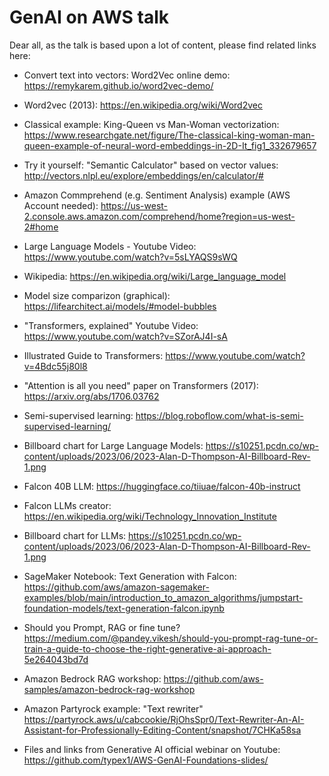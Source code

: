 # GenAI on AWS talk

Dear all, as the talk is based upon a lot of content, please find related links here:

* Convert text into vectors: Word2Vec online demo: https://remykarem.github.io/word2vec-demo/

* Word2vec (2013): https://en.wikipedia.org/wiki/Word2vec

* Classical example: King-Queen vs Man-Woman vectorization: https://www.researchgate.net/figure/The-classical-king-woman-man-queen-example-of-neural-word-embeddings-in-2D-It_fig1_332679657

* Try it yourself: "Semantic Calculator" based on vector values: http://vectors.nlpl.eu/explore/embeddings/en/calculator/#

* Amazon Commprehend (e.g. Sentiment Analysis) example (AWS Account needed): https://us-west-2.console.aws.amazon.com/comprehend/home?region=us-west-2#home

* Large Language Models - Youtube Video: https://www.youtube.com/watch?v=5sLYAQS9sWQ

* Wikipedia: https://en.wikipedia.org/wiki/Large_language_model

* Model size comparizon (graphical): https://lifearchitect.ai/models/#model-bubbles

* "Transformers, explained" Youtube Video: https://www.youtube.com/watch?v=SZorAJ4I-sA

* Illustrated Guide to Transformers: https://www.youtube.com/watch?v=4Bdc55j80l8
  
* "Attention is all you need" paper on Transformers (2017): https://arxiv.org/abs/1706.03762

* Semi-supervised learning: https://blog.roboflow.com/what-is-semi-supervised-learning/

* Billboard chart for Large Language Models: https://s10251.pcdn.co/wp-content/uploads/2023/06/2023-Alan-D-Thompson-AI-Billboard-Rev-1.png

* Falcon 40B LLM: https://huggingface.co/tiiuae/falcon-40b-instruct

* Falcon LLMs creator: https://en.wikipedia.org/wiki/Technology_Innovation_Institute

* Billboard chart for LLMs: https://s10251.pcdn.co/wp-content/uploads/2023/06/2023-Alan-D-Thompson-AI-Billboard-Rev-1.png

* SageMaker Notebook: Text Generation with Falcon: https://github.com/aws/amazon-sagemaker-examples/blob/main/introduction_to_amazon_algorithms/jumpstart-foundation-models/text-generation-falcon.ipynb

* Should you Prompt, RAG or fine tune? https://medium.com/@pandey.vikesh/should-you-prompt-rag-tune-or-train-a-guide-to-choose-the-right-generative-ai-approach-5e264043bd7d

* Amazon Bedrock RAG workshop: https://github.com/aws-samples/amazon-bedrock-rag-workshop

* Amazon Partyrock example: "Text rewriter" https://partyrock.aws/u/cabcookie/RjOhsSpr0/Text-Rewriter-An-AI-Assistant-for-Professionally-Editing-Content/snapshot/7CHKa58sa

* Files and links from Generative AI official webinar on Youtube: https://github.com/typex1/AWS-GenAI-Foundations-slides/
